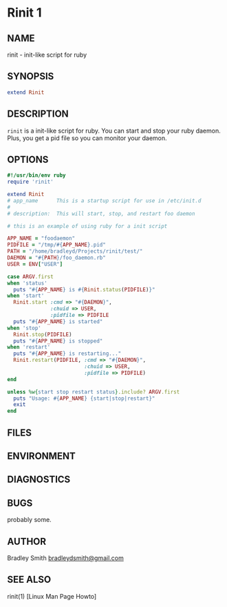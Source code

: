 Rinit 1
=======================================

NAME
----

rinit - init-like script for ruby

SYNOPSIS
--------

```ruby
extend Rinit
```

DESCRIPTION
-----------

`rinit` is a init-like script for ruby.  You can start and stop your ruby daemon.
Plus, you get a pid file so you can monitor your daemon.

OPTIONS
-------
```ruby
#!/usr/bin/env ruby
require 'rinit'

extend Rinit
# app_name      This is a startup script for use in /etc/init.d
#
# description:  This will start, stop, and restart foo daemon

# this is an example of using ruby for a init script

APP_NAME = "foodaemon"
PIDFILE = "/tmp/#{APP_NAME}.pid"
PATH = "/home/bradleyd/Projects/rinit/test/"
DAEMON = "#{PATH}/foo_daemon.rb"
USER = ENV["USER"]

case ARGV.first
when 'status'
  puts "#{APP_NAME} is #{Rinit.status(PIDFILE)}"
when 'start'
  Rinit.start :cmd => "#{DAEMON}", 
              :chuid => USER,
              :pidfile => PIDFILE
  puts "#{APP_NAME} is started"
when 'stop'
  Rinit.stop(PIDFILE)
  puts "#{APP_NAME} is stopped" 
when 'restart'
  puts "#{APP_NAME} is restarting..."
  Rinit.restart(PIDFILE, :cmd => "#{DAEMON}",
                         :chuid => USER,
                         :pidfile => PIDFILE)
end

unless %w{start stop restart status}.include? ARGV.first
  puts "Usage: #{APP_NAME} {start|stop|restart}"
  exit
end
```

FILES
-----


ENVIRONMENT
-----------


DIAGNOSTICS
-----------


BUGS
----

probably some.

AUTHOR
------

Bradley Smith <bradleydsmith@gmail.com>

SEE ALSO
--------

rinit(1) [Linux Man Page Howto]

